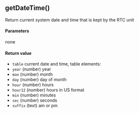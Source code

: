 <!-- This file was generated by the script. Do not edit it, any changes will be lost! -->

## getDateTime()



Return current system date and time that is kept by the RTC unit


#### Parameters

none

#### Return value

* `table` current date and time, table elements:
 * `year` (number) year
 * `mon` (number) month
 * `day` (number) day of month
 * `hour` (number) hours
 * `hour12` (number) hours in US format
 * `min` (number) minutes
 * `sec` (number) seconds
 * `suffix` (text) am or pm



